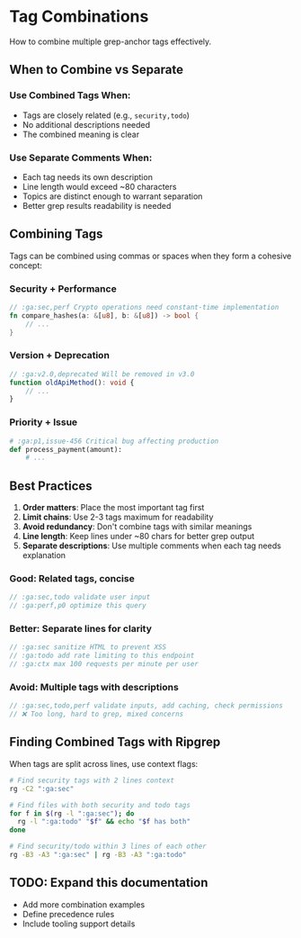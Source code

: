 # Tag Combinations
<!-- :ga:tldr How to effectively combine multiple grep-anchor tags -->
<!-- :ga:convention Guidelines for combining tags and multi-tag patterns -->

How to combine multiple grep-anchor tags effectively.

## When to Combine vs Separate

### Use Combined Tags When:

- Tags are closely related (e.g., `security,todo`)
- No additional descriptions needed
- The combined meaning is clear

### Use Separate Comments When:

- Each tag needs its own description
- Line length would exceed ~80 characters
- Topics are distinct enough to warrant separation
- Better grep results readability is needed

## Combining Tags

Tags can be combined using commas or spaces when they form a cohesive concept:

### Security + Performance

```rust
// :ga:sec,perf Crypto operations need constant-time implementation
fn compare_hashes(a: &[u8], b: &[u8]) -> bool {
    // ...
}
```

### Version + Deprecation

```typescript
// :ga:v2.0,deprecated Will be removed in v3.0
function oldApiMethod(): void {
    // ...
}
```

### Priority + Issue

```python
# :ga:p1,issue-456 Critical bug affecting production
def process_payment(amount):
    # ...
```

## Best Practices

1. **Order matters**: Place the most important tag first
2. **Limit chains**: Use 2-3 tags maximum for readability
3. **Avoid redundancy**: Don't combine tags with similar meanings
4. **Line length**: Keep lines under ~80 chars for better grep output
5. **Separate descriptions**: Use multiple comments when each tag needs explanation

### Good: Related tags, concise

```javascript
// :ga:sec,todo validate user input
// :ga:perf,p0 optimize this query
```

### Better: Separate lines for clarity

```javascript
// :ga:sec sanitize HTML to prevent XSS
// :ga:todo add rate limiting to this endpoint
// :ga:ctx max 100 requests per minute per user
```

### Avoid: Multiple tags with descriptions

```javascript
// :ga:sec,todo,perf validate inputs, add caching, check permissions
// ❌ Too long, hard to grep, mixed concerns
```

## Finding Combined Tags with Ripgrep

When tags are split across lines, use context flags:

```bash
# Find security tags with 2 lines context
rg -C2 ":ga:sec"

# Find files with both security and todo tags
for f in $(rg -l ":ga:sec"); do 
  rg -l ":ga:todo" "$f" && echo "$f has both"
done

# Find security/todo within 3 lines of each other
rg -B3 -A3 ":ga:sec" | rg -B3 -A3 ":ga:todo"
```

## TODO: Expand this documentation

- Add more combination examples
- Define precedence rules
- Include tooling support details